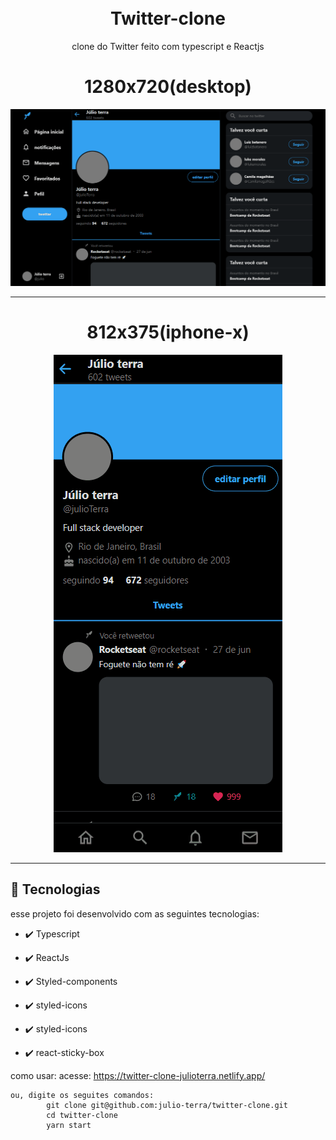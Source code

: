 <h1 align="center">
<br>
Twitter-clone
</h1>

<p align="center">clone do Twitter feito com typescript e Reactjs</p>

<div align="center" >
  <h1>1280x720(desktop)</h1>
  <img src="./github/desktop.gif" alt="demo-web">
  <hr />
  <h1>812x375(iphone-x)</h1>
  <img src="./github/mobile.gif" alt="demo-web">
</div>

<hr />


## 🚀 Tecnologias

esse projeto foi desenvolvido com as seguintes tecnologias:

- ✔️ Typescript

- ✔️ ReactJs

- ✔️ Styled-components

- ✔️ styled-icons

- ✔️ styled-icons

- ✔️ react-sticky-box

como usar:
    acesse: https://twitter-clone-julioterra.netlify.app/
    
    ou, digite os seguites comandos:
            git clone git@github.com:julio-terra/twitter-clone.git
            cd twitter-clone
            yarn start
